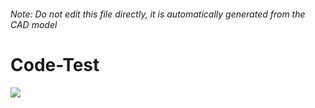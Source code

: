 ###### Note: Do not edit this file directly, it is automatically generated from the CAD model

# Code-Test

![](/project.svg)



 

